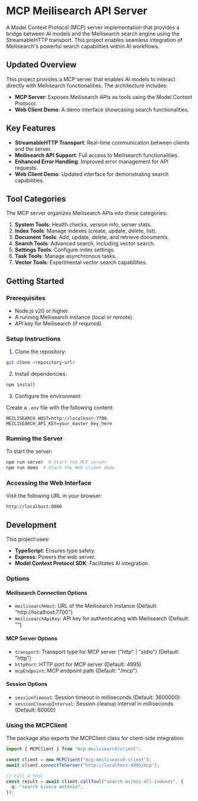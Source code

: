 # MCP Meilisearch API Server

A Model Context Protocol (MCP) server implementation that provides a bridge between AI models and the Meilisearch search engine using the StreamableHTTP transport. This project enables seamless integration of Meilisearch's powerful search capabilities within AI workflows.

## Updated Overview

This project provides a MCP server that enables AI models to interact directly with Meilisearch functionalities. The architecture includes:

- **MCP Server**: Exposes Meilisearch APIs as tools using the Model Context Protocol.
- **Web Client Demo**: A demo interface showcasing search functionalities.

## Key Features

- **StreamableHTTP Transport**: Real-time communication between clients and the server.
- **Meilisearch API Support**: Full access to Meilisearch functionalities.
- **Enhanced Error Handling**: Improved error management for API requests.
- **Web Client Demo**: Updated interface for demonstrating search capabilities.

## Tool Categories

The MCP server organizes Meilisearch APIs into these categories:

1. **System Tools**: Health checks, version info, server stats.
2. **Index Tools**: Manage indexes (create, update, delete, list).
3. **Document Tools**: Add, update, delete, and retrieve documents.
4. **Search Tools**: Advanced search, including vector search.
5. **Settings Tools**: Configure index settings.
6. **Task Tools**: Manage asynchronous tasks.
7. **Vector Tools**: Experimental vector search capabilities.

## Getting Started

### Prerequisites

- Node.js v20 or higher.
- A running Meilisearch instance (local or remote).
- API key for Meilisearch (if required).

### Setup Instructions

1. Clone the repository:

```bash
git clone <repository-url>
```

2. Install dependencies:

```bash
npm install
```

3. Configure the environment:

Create a `.env` file with the following content:

```
MEILISEARCH_HOST=http://localhost:7700
MEILISEARCH_API_KEY=your_master_key_here
```

### Running the Server

To start the server:

```bash
npm run server  # Start the MCP server
npm run demo  # Start the Web client demo
```

### Accessing the Web Interface

Visit the following URL in your browser:

```
http://localhost:8080
```

## Development

This project uses:

- **TypeScript**: Ensures type safety.
- **Express**: Powers the web server.
- **Model Context Protocol SDK**: Facilitates AI integration.

### Options

#### Meilisearch Connection Options

- `meilisearchHost`: URL of the Meilisearch instance (Default: "http://localhost:7700")
- `meilisearchApiKey`: API key for authenticating with Meilisearch (Default: "")

#### MCP Server Options

- `transport`: Transport type for MCP server ("http" | "stdio") (Default: "http")
- `httpPort`: HTTP port for MCP server (Default: 4995)
- `mcpEndpoint`: MCP endpoint path (Default: "/mcp")

#### Session Options

- `sessionTimeout`: Session timeout in milliseconds (Default: 3600000)
- `sessionCleanupInterval`: Session cleanup interval in milliseconds (Default: 60000)

### Using the MCPClient

The package also exports the MCPClient class for client-side integration:

```typescript
import { MCPClient } from "mcp-meilisearch/client";

const client = new MCPClient("mcp-meilisearch-client");
await client.connectToServer("http://localhost:4995/mcp");

// Call a tool
const result = await client.callTool("search-across-all-indexes", {
  q: "search kiosco antonio",
});
```
